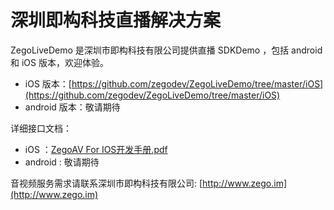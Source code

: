 # 深圳即构科技直播解决方案

ZegoLiveDemo 是深圳市即构科技有限公司提供直播 SDKDemo ，包括 android 和 iOS 版本，欢迎体验。

* iOS 版本：[https://github.com/zegodev/ZegoLiveDemo/tree/master/iOS](https://github.com/zegodev/ZegoLiveDemo/tree/master/iOS)
* android 版本：敬请期待

详细接口文档：

* iOS ：[ZegoAV For IOS开发手册.pdf](https://github.com/zegodev/ZegoLiveDemo/blob/master/doc/ZegoAV%20For%20IOS%E5%BC%80%E5%8F%91%E6%89%8B%E5%86%8C.pdf)
* android : 敬请期待


音视频服务需求请联系深圳市即构科技有限公司: [http://www.zego.im](http://www.zego.im)
